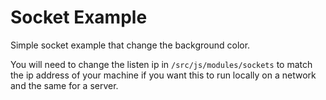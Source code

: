 # Socket Example
Simple socket example that change the background color.

You will need to change the listen ip in `/src/js/modules/sockets` to match
the ip address of your machine if you want this to run locally on a network and the same for a server.
